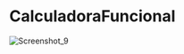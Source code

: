 # CalculadoraFuncional

![Screenshot_9](https://user-images.githubusercontent.com/58537948/130144145-70980762-e30c-4b5d-aa6f-e3aaa51dd50b.png)
